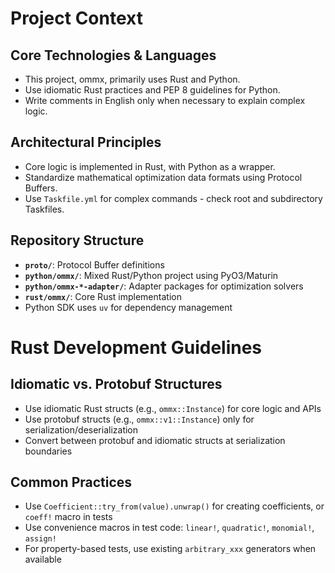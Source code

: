 # Project Context

## Core Technologies & Languages
- This project, ommx, primarily uses Rust and Python.
- Use idiomatic Rust practices and PEP 8 guidelines for Python.
- Write comments in English only when necessary to explain complex logic.

## Architectural Principles
- Core logic is implemented in Rust, with Python as a wrapper.
- Standardize mathematical optimization data formats using Protocol Buffers.
- Use `Taskfile.yml` for complex commands - check root and subdirectory Taskfiles.

## Repository Structure
- **`proto/`**: Protocol Buffer definitions
- **`python/ommx/`**: Mixed Rust/Python project using PyO3/Maturin
- **`python/ommx-*-adapter/`**: Adapter packages for optimization solvers
- **`rust/ommx/`**: Core Rust implementation
- Python SDK uses `uv` for dependency management

# Rust Development Guidelines

## Idiomatic vs. Protobuf Structures
- Use idiomatic Rust structs (e.g., `ommx::Instance`) for core logic and APIs
- Use protobuf structs (e.g., `ommx::v1::Instance`) only for serialization/deserialization
- Convert between protobuf and idiomatic structs at serialization boundaries

## Common Practices
- Use `Coefficient::try_from(value).unwrap()` for creating coefficients, or `coeff!` macro in tests
- Use convenience macros in test code: `linear!`, `quadratic!`, `monomial!`, `assign!`
- For property-based tests, use existing `arbitrary_xxx` generators when available
